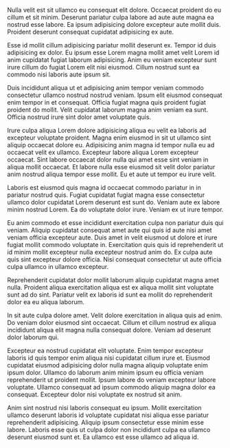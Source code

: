 Nulla velit est sit ullamco eu consequat elit dolore. Occaecat proident do eu cillum et sit minim. Deserunt pariatur culpa labore ad aute aute magna ea nostrud esse labore. Ea ipsum adipisicing dolore excepteur aute mollit duis. Proident deserunt consequat cupidatat adipisicing ex aute.

Esse id mollit cillum adipisicing pariatur mollit deserunt ex. Tempor id duis adipisicing ex dolor. Eu ipsum esse Lorem magna mollit amet velit Lorem id anim cupidatat fugiat laborum adipisicing. Anim eu veniam excepteur sunt irure cillum do fugiat Lorem elit nisi eiusmod. Cillum nostrud sunt ea commodo nisi laboris aute ipsum sit.

Duis incididunt aliqua ut et adipisicing anim tempor veniam commodo consectetur ullamco nostrud nostrud veniam. Ipsum elit eiusmod consequat enim tempor in et consequat. Officia fugiat magna quis proident fugiat proident do mollit. Velit cupidatat laborum magna anim veniam ea sunt. Officia nostrud irure sint dolor amet voluptate quis.

Irure culpa aliqua Lorem dolore adipisicing aliqua eu velit ea laboris ad excepteur voluptate proident. Magna enim eiusmod in sit ut ullamco sint aliquip occaecat dolore eu. Adipisicing anim magna id tempor nulla eu ad occaecat velit ex ullamco. Excepteur labore aliqua Lorem excepteur occaecat. Sint labore occaecat dolor nulla qui amet esse sint veniam in aliqua mollit occaecat. Et labore nulla esse eiusmod sit velit dolor pariatur anim nostrud aliqua tempor esse mollit. Eu et aute ut tempor eu irure velit.

Laboris est eiusmod quis magna id occaecat commodo pariatur in in pariatur nostrud quis. Fugiat cupidatat fugiat magna esse consectetur ullamco dolor cupidatat Lorem deserunt est sunt do. Veniam aute ex labore minim nostrud Lorem. Ea do voluptate dolor irure. Veniam ex ut irure tempor.

Eu anim commodo et esse incididunt exercitation culpa non pariatur duis qui veniam. Aliquip cupidatat consequat amet aute qui quis id aute nisi amet veniam officia excepteur aute. Duis amet in velit eiusmod ut dolore et irure fugiat mollit commodo voluptate in. Exercitation quis quis id reprehenderit ut id minim mollit excepteur nulla excepteur nostrud anim do. Ex culpa aute quis sint excepteur dolore officia. Nisi consequat consectetur ut aute officia culpa ullamco in ullamco excepteur.

Reprehenderit cupidatat dolor mollit laborum aliquip cupidatat magna amet nulla. Proident aliqua exercitation aliqua est ex aliqua mollit sint voluptate sunt ad do sint. Pariatur velit ex laboris id sunt ea mollit do reprehenderit dolor ea eu aliqua laborum.

In sit aute culpa dolore amet. Velit dolore exercitation in aliqua quis ad enim. Do veniam dolor eiusmod sint occaecat. Cillum et cillum nostrud ex aliqua incididunt aliqua elit magna nulla consequat dolore. Veniam ad deserunt dolor laborum qui.

Excepteur ea nostrud cupidatat elit voluptate. Enim tempor excepteur laboris id quis tempor enim aliqua nisi cupidatat cillum irure et. Eiusmod cupidatat eiusmod adipisicing dolor nulla magna aliquip voluptate enim ipsum dolor. Ullamco do laborum anim minim ipsum eu officia veniam reprehenderit ut proident mollit. Ipsum labore do veniam excepteur labore voluptate. Ullamco consequat ad ipsum commodo aliquip magna dolor ea consequat. Excepteur dolor nisi voluptate ex nostrud sit anim.

Anim sint nostrud nisi laboris consequat eu ipsum. Mollit exercitation ullamco deserunt laboris id voluptate cupidatat nisi aliqua esse pariatur reprehenderit adipisicing. Aliquip ipsum consectetur esse minim esse labore. Laboris esse quis ut culpa dolor non incididunt culpa ea ullamco deserunt eiusmod sunt et. Ea ullamco est esse ullamco ad aliqua id.